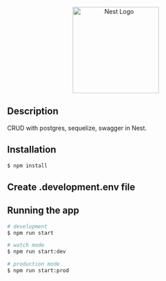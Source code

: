 <p align="center">
  <a href="http://nestjs.com/" target="blank"><img src="https://nestjs.com/img/logo-small.svg" width="200" alt="Nest Logo" /></a>
</p>

[circleci-image]: https://img.shields.io/circleci/build/github/nestjs/nest/master?token=abc123def456
[circleci-url]: https://circleci.com/gh/nestjs/nest


## Description
CRUD with postgres, sequelize, swagger in Nest.

## Installation

```bash
$ npm install
```

## Create .development.env file
## Running the app

```bash
# development
$ npm run start

# watch mode
$ npm run start:dev

# production mode
$ npm run start:prod
```

